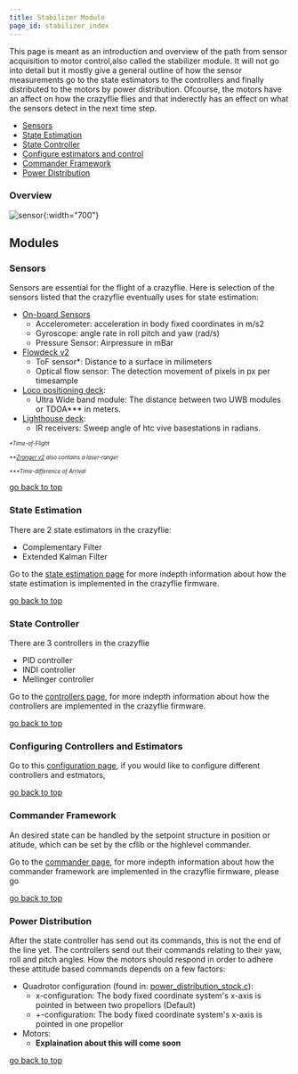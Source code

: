 ```yaml
---
title: Stabilizer Module
page_id: stabilizer_index
---
```


This page is meant as an introduction and overview of the path from
sensor acquisition to motor control,also called the stabilizer module. It will not go into detail but it mostly give a general outline of how the sensor measurements go to the 
state estimators to the controllers and finally distributed to the motors
by power distribution. Ofcourse, the motors have an affect on how the 
crazyflie flies and that inderectly has an effect on what the sensors
detect in the next time step.

 * [Sensors](#sensors)
 * [State Estimation](#state-estimation)
 * [State Controller](#state-controller)
 * [Configure estimators and control](#configuring-controllers-and-estimators)
 * [Commander Framework](#commander-framework)
 * [Power Distribution](#power-distribution)



### Overview

![sensor](/images/sensors_to_motors.png){:width="700"}

## Modules 


### Sensors

Sensors are essential for the flight of a crazyflie. Here is selection of the sensors
 listed that the crazyflie eventually uses for state estimation:


* [On-board Sensors](https://store.bitcraze.io/products/crazyflie-2-1)
  * Accelerometer: acceleration in body fixed coordinates in m/s2 
  * Gyroscope: angle rate in roll pitch and yaw (rad/s) 
  * Pressure Sensor: Airpressure in mBar
* [Flowdeck v2](https://store.bitcraze.io/products/flow-deck-v2) 
  * ToF sensor*:  Distance to a surface in milimeters 
  * Optical flow sensor:  The detection movement of pixels in px per timesample 
* [Loco positioning deck](https://store.bitcraze.io//products/loco-positioning-deck):
  * Ultra Wide band module: The distance between two UWB modules or TDOA*** in meters.
* [Lighthouse deck](https://store.bitcraze.io/products/lighthouse-positioning-deck):
  * IR receivers: Sweep angle of htc vive basestations in radians.

<sub><sup>_*Time-of-Flight_</sup></sub>

<sub><sup>_**[Zranger v2](https://store.bitcraze.io/collections/decks/products/z-ranger-deck-v2) also contains a laser-ranger_</sup></sub>

<sub><sup>_***Time-difference of Arrival_</sup></sub>

[go back to top](#)

### State Estimation

There are 2 state estimators in the crazyflie:
* Complementary Filter
* Extended Kalman Filter

 Go to the [state estimation page](/functional-areas/sensor-to-control/state_estimators/) for more indepth information about how the state estimation is implemented in the crazyflie firmware.

[go back to top](#)


### State Controller
There are 3 controllers in the crazyflie
* PID controller
* INDI controller
* Mellinger controller

Go to the [controllers page](/functional-areas/sensor-to-control/controllers/), for more indepth information about how the controllers are implemented in the crazyflie firmware.

[go back to top](#)


### Configuring Controllers and Estimators
Go to this [configuration page](/functional-areas/sensor-to-control/configure_estimator_controller/), if you would like to configure different controllers and estmators, 

[go back to top](#)


### Commander Framework
An desired state can be handled by the setpoint structure in position or atitude, which can be set by the cflib or the highlevel commander.

Go to the [commander page](/functional-areas/sensor-to-control/commanders_setpoints/), for more indepth information about how the commander framework are implemented in the crazyflie firmware, please go 

[go back to top](#)

### Power Distribution

After the state controller has send out its commands, this is not the end of the line yet.
The controllers send out their commands relating to their yaw, roll and pitch angles.
How the motors should respond in order to adhere these attitude based commands depends on a few factors:
  * Quadrotor configuration (found in: [power_distribution_stock.c](https://github.com/bitcraze/crazyflie-firmware/blob/master/src/modules/src/power_distribution_stock.c)): 
    * x-configuration: The body fixed coordinate system's x-axis is pointed in between two propellors (Default)
    * +-configuration: The body fixed coordinate system's x-axis is pointed in one propellor
  * Motors:
    * **Explaination about this will come soon**


[go back to top](#)
